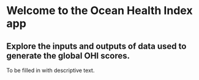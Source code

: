 # Welcome to the Ocean Health Index app

## Explore the inputs and outputs of data used to generate the global OHI scores.

To be filled in with descriptive text.